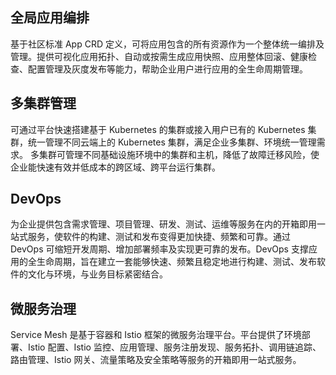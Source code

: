 ## 全局应用编排
基于社区标准 App CRD 定义，可将应用包含的所有资源作为一个整体统一编排及管理。提供可视化应用拓扑、自动或按需生成应用快照、应用整体回滚、健康检查、配置管理及灰度发布等能力，帮助企业用户进行应用的全生命周期管理。

## 多集群管理
可通过平台快速搭建基于 Kubernetes 的集群或接入用户已有的 Kubernetes 集群，统一管理不同云端上的 Kubernetes 集群，满足企业多集群、环境统一管理需求。
多集群可管理不同基础设施环境中的集群和主机，降低了故障迁移风险，使企业能快速有效并低成本的跨区域、跨平台运行集群。

## DevOps
为企业提供包含需求管理、项目管理、研发、测试、运维等服务在内的开箱即用一站式服务，使软件的构建、测试和发布变得更加快捷、频繁和可靠。通过 DevOps 可缩短开发周期、增加部署频率及实现更可靠的发布。DevOps 支撑应用的全生命周期，旨在建立一套能够快速、频繁且稳定地进行构建、测试、发布软件的文化与环境，与业务目标紧密结合。

## 微服务治理
Service Mesh 是基于容器和 Istio 框架的微服务治理平台。平台提供了环境部署、Istio 配置、Istio 监控、应用管理、服务注册发现、服务拓扑、调用链追踪、路由管理、Istio 网关、流量策略及安全策略等服务的开箱即用一站式服务。
